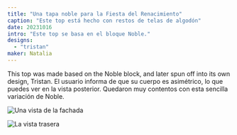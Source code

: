```yaml
---
title: "Una tapa noble para la Fiesta del Renacimiento"
caption: "Este top está hecho con restos de telas de algodón"
date: 20231016
intro: "Este top se basa en el bloque Noble."
designs:
  - "tristan"
maker: Natalia
---
```


This top was made based on the Noble block, and later spun off into its own design, Tristan. El usuario informa de que su cuerpo es asimétrico, lo que puedes ver en la vista posterior. Quedaron muy contentos con esta sencilla variación de Noble.

![Una vista de la fachada](https://imagedelivery.net/ouSuR9yY1bHt-fuAokSA5Q/showcase-a-noble-top-for-the-renaissance-festival-1/public "Una vista de la fachada")

![La vista trasera](https://imagedelivery.net/ouSuR9yY1bHt-fuAokSA5Q/showcase-a-noble-top-for-the-renaissance-festival-2/public "La vista trasera")

